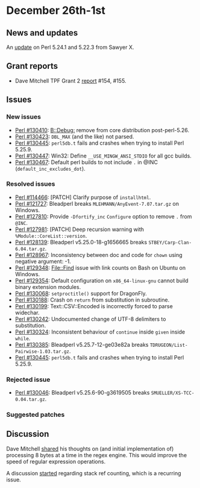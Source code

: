 # December 26th-1st

## News and updates

An [update](http://nntp.perl.org/group/perl.perl5.porters/241994)
on Perl 5.24.1 and 5.22.3 from Sawyer X.

## Grant reports

* Dave Mitchell TPF Grant 2
  [report](http://nntp.perl.org/group/perl.perl5.porters/241897)
  \#154, \#155.

## Issues

### New issues

* [Perl #130410](http://rt.perl.org/Ticket/Display.html?id=130410):
  [B::Debug:](http://metacpan.org/pod/B::Debug:) remove from core
  distribution post-perl-5.26.
* [Perl #130423](http://rt.perl.org/Ticket/Display.html?id=130423):
  `DBL_MAX` (and the like) not parsed.
* [Perl #130445](http://rt.perl.org/Ticket/Display.html?id=130445):
  `perl5db.t` fails and crashes when trying to install Perl 5.25.9.
* [Perl #130447](http://rt.perl.org/Ticket/Display.html?id=130447):
  Win32: Define `__USE_MINGW_ANSI_STDIO` for all gcc builds.
* [Perl #130467](http://rt.perl.org/Ticket/Display.html?id=130467):
  Default perl builds to not include `.` in @INC
  (`default_inc_excludes_dot`).

### Resolved issues

* [Perl #114466](http://rt.perl.org/Ticket/Display.html?id=114466):
  \[PATCH\] Clarify purpose of `installhtml`.
* [Perl #121727](http://rt.perl.org/Ticket/Display.html?id=121727):
  Bleadperl breaks `MLEHMANN/AnyEvent-7.07.tar.gz` on Windows.
* [Perl #127810](http://rt.perl.org/Ticket/Display.html?id=127810):
  Provide `-Dfortify_inc` `Configure` option to remove `.` from `@INC`.
* [Perl #127981](http://rt.perl.org/Ticket/Display.html?id=127981):
  \[PATCH\] Deep recursion warning with `%Module::CoreList::version`.
* [Perl #128139](http://rt.perl.org/Ticket/Display.html?id=128139):
  Bleadperl v5.25.0-18-g1656665 breaks `STBEY/Carp-Clan-6.04.tar.gz`.
* [Perl #128967](http://rt.perl.org/Ticket/Display.html?id=128967):
  Inconsistency between doc and code for `chown` using negative
  argument: -1.
* [Perl #129348](http://rt.perl.org/Ticket/Display.html?id=129348):
  [File::Find](http://metacpan.org/pod/File::Find) issue with link
  counts on Bash on Ubuntu on Windows.
* [Perl #129354](http://rt.perl.org/Ticket/Display.html?id=129354):
  Default configuration on `x86_64-linux-gnu` cannot build binary
  extension modules.
* [Perl #130068](http://rt.perl.org/Ticket/Display.html?id=130068):
  `setproctitle()` support for DragonFly.
* [Perl #130188](http://rt.perl.org/Ticket/Display.html?id=130188):
  Crash on `return` from substitution in subroutine.
* [Perl #130199](http://rt.perl.org/Ticket/Display.html?id=130199):
  Text::CSV::Encoded is incorrectly forced to parse widechar.
* [Perl #130242](http://rt.perl.org/Ticket/Display.html?id=130242):
  Undocumented change of UTF-8 delimiters to substitution.
* [Perl #130324](http://rt.perl.org/Ticket/Display.html?id=130324):
  Inconsistent behaviour of `continue` inside `given` inside `while`.
* [Perl #130385](http://rt.perl.org/Ticket/Display.html?id=130385):
  Bleadperl v5.25.7-12-ge03e82a breaks
  `TDRUGEON/List-Pairwise-1.03.tar.gz`.
* [Perl #130445](http://rt.perl.org/Ticket/Display.html?id=130445):
  `perl5db.t` fails and crashes when trying to install Perl 5.25.9.

### Rejected issue

* [Perl #130046](http://rt.perl.org/Ticket/Display.html?id=130046):
  Bleadperl v5.25.6-90-g3619505 breaks
  `SMUELLER/XS-TCC-0.04.tar.gz`.

### Suggested patches

## Discussion

Dave Mitchell
[shared](http://nntp.perl.org/group/perl.perl5.porters/241891)
his thoughts on (and initial implementation of) processing 8 bytes at a
time in the regex engine. This would improve the speed of regular
expression operations.

A discussion
[started](http://nntp.perl.org/group/perl.perl5.porters/241836)
regarding stack ref counting, which is a recurring issue.

